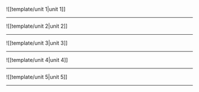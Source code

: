 ![[template/unit 1|unit 1]]

---
![[template/unit 2|unit 2]]

---
![[template/unit 3|unit 3]]

---
![[template/unit 4|unit 4]]

---
![[template/unit 5|unit 5]]

---
